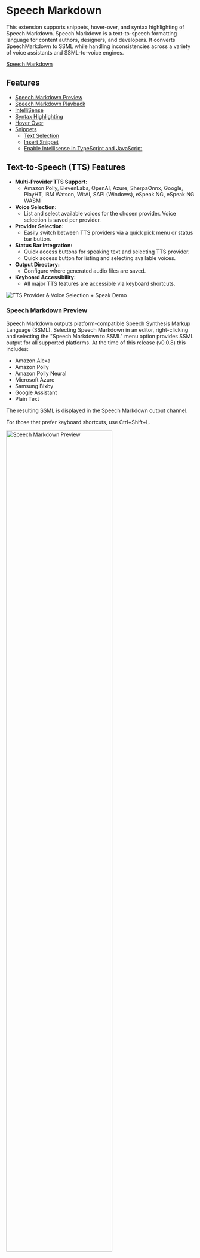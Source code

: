 # Speech Markdown

This extension supports snippets, hover-over, and syntax highlighting of Speech Markdown. Speech Markdown is a text-to-speech formatting language for content authors, designers, and developers. It converts SpeechMarkdown to SSML while handling inconsistencies across a variety of voice assistants and SSML-to-voice engines.

[Speech Markdown](https://speechmarkdown.org)

## Features

- [Speech Markdown Preview](#speech-markdown-preview)
- [Speech Markdown Playback](#speech-markdown-playback)
- [IntelliSense](#intellisense)
- [Syntax Highlighting](#syntax-highlighting)
- [Hover Over](#hover-over)
- [Snippets](#snippets)
  - [Text Selection](#text-selection)
  - [Insert Snippet](#insert-snippet)
  - [Enable Intellisense in TypeScript and JavaScript](#enable-intellisense-in-typescript-and-javascript)

## Text-to-Speech (TTS) Features

- **Multi-Provider TTS Support:**
  - Amazon Polly, ElevenLabs, OpenAI, Azure, SherpaOnnx, Google, PlayHT, IBM Watson, WitAI, SAPI (Windows), eSpeak NG, eSpeak NG WASM
- **Voice Selection:**
  - List and select available voices for the chosen provider. Voice selection is saved per provider.
- **Provider Selection:**
  - Easily switch between TTS providers via a quick pick menu or status bar button.
- **Status Bar Integration:**
  - Quick access buttons for speaking text and selecting TTS provider.
  - Quick access button for listing and selecting available voices.
- **Output Directory:**
  - Configure where generated audio files are saved.
- **Keyboard Accessibility:**
  - All major TTS features are accessible via keyboard shortcuts.

![TTS Provider & Voice Selection + Speak Demo](TTS_speakprovidergif.gif)

### Speech Markdown Preview

Speech Markdown outputs platform-compatible Speech Synthesis Markup Language (SSML). Selecting Speech Markdown in an editor, right-clicking and selecting the "Speech Markdown to SSML" menu option provides SSML output for all supported platforms. At the time of this release (v0.0.8) this includes:

- Amazon Alexa
- Amazon Polly
- Amazon Polly Neural
- Microsoft Azure
- Samsung Bixby
- Google Assistant
- Plain Text

The resulting SSML is displayed in the Speech Markdown output channel.

For those that prefer keyboard shortcuts, use Ctrl+Shift+L.

<img src="https://raw.githubusercontent.com/speechmarkdown/speechmarkdown-vscode/master/images/markdownpref.gif" width="75%" alt="Speech Markdown Preview"/>

By default, the starting and ending speak tags are included in the output. This can be disabled in Settings -> Extensions -> SpeechMarkdown -> Include Speak Tags. Here are the current configuration options:

<img src="https://raw.githubusercontent.com/speechmarkdown/speechmarkdown-vscode/master/images/config01.png" width="75%" alt="Configuration"/>

### Speech Markdown Playback

Play SSML generated from Speech Markdown. Highlight and select Speech Markdown in the editor, right-click for a context menu and select either:

- Speak Selected SSML (Amazon Polly)
- Speak Selected SSML (Amazon Neural)

**New:**
- Use the status bar button or `Ctrl+Alt+P` to select a TTS provider.
- Use the status bar button or `Ctrl+Shift+L` to list and select voices for the current provider.
- Use `Ctrl+Shift+S` to speak selected text or the entire document with the chosen provider and voice.
- Output audio files are saved to a configurable directory (see Configuration section).

[Watch TTS Provider & Voice Selection + Speak Demo](TTS_speakprovidergif.gif)

This will invoke the Amazon Polly API and play the generated MP3 file from your system's default MP3 player. In order to authenticate, you need an AWS account and your credentials:

<img src="https://raw.githubusercontent.com/speechmarkdown/speechmarkdown-vscode/master/images/awsconfig.png" width="75%" alt="AWS Configuration"/>

### IntelliSense

As of version 0.0.6, IntelliSense is supported in strings. By default, Visual Studio Code does not support IntelliSense in strings. In order to enable it, please see section [Enable Intellisense in TypeScript and JavaScript](#enable-intellisense-in-typescript-and-javascript). 

<img src="https://raw.githubusercontent.com/speechmarkdown/speechmarkdown-vscode/master/images/intellisense01.gif" width="60%" alt="Syntax highlighting example"/>

Typing any of the following and using ctrl+space will trigger suggestions:

- #[
- (sometext)[
- [
- ; (when used within the brackets of the samples above)

### Syntax Highlighting

Syntax highlighting is supported in JSON, JavaScript, and TypeScript. Any Speech Markdown tags will be highligted within string literals.

<img src="https://raw.githubusercontent.com/speechmarkdown/speechmarkdown-vscode/master/images/syntaxhighlights.png" width="60%" alt="Syntax highlighting example"/>

Languages that support Speech Markdown syntax highlighting are:

- JavaScript
- TypeScript
- JSON
- YAML

### Hover Over

Hover over the mark up text for additional information.

<img src="https://raw.githubusercontent.com/speechmarkdown/speechmarkdown-vscode/master/images/hoverover.png" width="80%" alt="Hover over example"/>

### Snippets

All Speech Markdown snippets start with "smd." Here's a list of available snippets along with sample Speech Markdown it produces.

- smd address - Speaks the selected text as a street address.
```
I'm at (150th CT NE, Redmond, WA)[address].
```
- smd audio - Plays short, pre-recorded audio. Value in the tag should be a fully qualified URL to a publically accessible audio file.
```
!["https://intro.mp3"] Welcome back.
```
- smd bleep - 'Bleep' out the content.
```
You can't say (word)[bleep] on TV.
```
- smd break - A pause in speech. Valid values are none, x-weak, weak, medium, strong, x-strong.
```
A pause [break:"250ms"] then continue.
```
- smd break short - A pause in speech. Value is set in milliseconds or seconds.
```
A pause [250ms] then continue. A longer pause [1s] then continue.
```
- smd characters - Speaks a number or text as individual characters.
```
Countdown: (321)[characters]
The word is spelled: (park)[characters]
```
- smd date - Speak the text as a date. Valid date format values are mdy, dmy, ymd (not universally supported), ydm, md, dm, ym, my, y, m, d.
```
The date is (10-11-12)[date:"mdy"].     // October 11th, 2012
The date is (10-11-12)[date:"dmy"].     // November 10th, 2012
The date is (10-11-12)[date:"ymd"].     // Nov 12th, 2010
The date is (10-11-12)[date:"ydm"].     // December 11th, 2010
The date is (10-11)[date:"md"].         // October 11th
The date is (10-11)[date:"dm"].         // November 10th
The date is (10-11)[date:"ym"].         // November 2010
The date is (10-11)[date:"my"].         // October 2011
The date is (10)[date:"y"].             // 2010
The date is (10)[date:"m"].             // October
The date is (10)[date:"d"].             // 10th
```
- smd disappointed - Sets the spoken text to varying levels of disappointment. Valid disappointed modifiers are low, medium (default), high.
```
We can switch (from disappointed)[disappointed] to (really disappointed)[disappointed:"high"].
```
- smd emphasis - Add or remove emphasis from a word or phrase. Valid values are strong, moderate (default), reduced, none.
```
A (strong)[emphasis:"strong"] level
```
- smd excited - Sets the spoken text to varying levels of excitement. Valid values are strong, moderate (default), reduced, none.
```
We can switch (from excited)[excited] to (really excited)[excited:"high"].
```
- smd expletive - 'Bleep' out the content.
```
You said (word)[expletive] at school.
```
- smd fraction - Speaks the value as a fraction.
```
Add (2/3)[fraction] cup of milk.
Add (1+1/2)[fraction] cups of flour.
```
- smd interjection - Speaks the text in a more expressive voice.
```
(Wow)[interjection], I didn't see that coming.
```
- smd ipa - Provides a phonemic/phonetic pronunciation for the contained text using the International Phonetic Alphabet (IPA).
```
You say, (pecan)[ipa:"pɪˈkɑːn"].
```
- smd lang - Add a lang modifier. Valid values are en-US, en-AU, en-GB, en-IN, de-DE, es-ES, it-IT,j a-JP, fr-FR.
```
In Paris, they pronounce it (Paris)[lang:"fr-FR"].
```
- smd number - Speaks a number as a cardinal: one, twenty, twelve thousand three hundred forty five, etc. (same as cardinal)
```
One, two, (3)[number].
```
- smd ordinal - Speaks a number as an ordinal: first, second, third, etc.
```
The others came in 2nd and (3)[ordinal].
```
- smd phone - Speak the number/value as a 7-digit or 10-digit telephone number.
```
My number is NOT (8675309)[phone:"1"].
```
- smd pitch - Raise or lower the tone (pitch) of the speech. Valid values are x-low, low, medium (default), high, x-high.
```
I can speak with my normal pitch, (but also with a much higher pitch)[pitch:"x-high"].
```
- smd rate - Modify the rate of the speech. Valid values are x-slow, slow, medium (default), fast, x-fast.
```
When I wake up, (I speak quite slowly)[rate:"x-slow"].
```
- smd sub - Substitute one word or phrase with a different word or phrase. Often used to expand/clarify abbreviations.
```
My favorite chemical element is (Al)[sub:"aluminum"],
but Al prefers (Mg)["magnesium"].
```
- smd time - Add a time modifier. Valid values are hms12, hms24.
```
The time is (2:30pm)[time:"hms12"].
The time is (2:30pm)[time:"hms24"].
```
- smd unit - Speaks the value as a unit. Can be a number and unit or just a unit. (e.g. 10 foot, 10 ft, 10 mi, foot, ft, 6'3")
```
I would walk (500 mi)[unit]
```
- smd volume - Modify the volume of the speech. Valid volume modifiers are silent, x-soft, soft, medium, loud, x-loud. Default to medium if not specified.
```
Normal volume for the first sentence. (Louder volume for the second sentence)[volume:"x-loud"].
```
- smd voice - Apply voice modifier and use any Alexa voice. Valid values are Ivy,Joanna, Joey, Justin,Kendra, Kimberly, Matthew, Salli, Nicole, Russell, Amy, Brian, Emma, Aditi, Raveena, Hans, Marlene, Vicki, Conchita, Enrique, Carla, Giorgio, Mizuki, Takumi, Celine, Lea, and Mathieu.
```
Why do you keep switching voices (from one)[voice:"Brian"] (to the other)[voice:"Kendra"]?
```
- smd voice default - Sets the spoken text back to the normal voice for the plaform. Useful when switching to different voices.
```
#[defaults] Now back to normal speech.
```
- smd voice device - Apply voice modifier and switch back to the default device voice.
```
#[voice:'device'] Now back to normal speech.
```
- smd voice dj - Sets the spoken text similar to how a music/media announcer would speak them.
```
#[dj] Welcome back to the Morning Zoo!
```
- smd voice de-DE - Apply voice modifier and limit to de-DE Alexa voices. Valid values are Hans, Marlene, and Vicki.
```
(Wie geht's?)[voice:'Vicki';lang:'de-DE']
```
- smd voice en-AU - Apply voice modifier and limit to en-AU Alexa voices. Valid values are Nicole and Russell.
```
(Bob's gone walkabout)[voice:'Nicole';lang:'en-AU']
```
- smd voice en-ES - Apply voice modifier and limit to es-ES Alexa voices. Valid values are Conchita and Enrique.
```
(Ser pan comido)[voice:'Conchita';lang:'en-ES']
```
- smd voice en-GB - Apply voice modifier and limit to en-GB Alexa voices. Valid values are Amy, Brian, and Emma.
```
(Look on the bright side of life)[voice:'Brian';lang:'en-GB']
```
- smd voice en-IN - Apply voice modifier and limit to en-IN Alexa voices. Valid values are Aditi and Raveena.
```
(How are you?)[voice:'Aditi';lang:'en-IN']
```
- smd voice en-US - Apply voice modifier and limit to en-US Alexa voices. Valid values are Ivy, Joanna, Joey, Justin, Kendra, Kimberly, Matthew, and Salli.
```
(I don't sound like Alexa.)[voice:'Salli';lang:'en-US']
```
- smd voice fr-FR - Apply voice modifier and limit to fr-FR Alexa voices. Valid values are Celine, Lea, and Mathieu.
```
(Ça marche!)[voice:'Mathieu';lang:'fr-FR']
```
- smd voice it-IT - Apply voice modifier and limit to it-IT Alexa voices. Valid values are Carla and Giorgio.
```
(In bocca al lupo)[voice:'Carla';lang:'it-IT']
```
- smd voice ja-JP - Apply voice modifier and limit to ja-JP Alexa voices. Valid values are Mizuki and Takumi.
```
(海千山千)[voice:'Mizuki';lang:'ja-JP']
```
- smd voice newscaster - Sets the spoken text similar to how a news announcer would speak them.
```
#[newscaster] And now for today's top stories.
```
- smd whisper - Speak text in a whispered voice.
```
I want to tell you a secret. (I am not a real human.)[whisper]
```
There are two approaches to applying snippets.

#### Text Selection

1. Highlight the text.
2. Select F1
3. Locate the _Insert Snippets_ command
4. Locate the Speech Markdown snippet

<img src="https://raw.githubusercontent.com/speechmarkdown/speechmarkdown-vscode/master/images/snippetsample01.gif" width="80%" alt="Snippet text selection"/>

#### Insert Snippet

1. Position the cursor in the string literal where you want to insert a snippet.
2. Type "smd" and use _ctrl+space bar_
3. Select the snippet

<img src="https://raw.githubusercontent.com/speechmarkdown/speechmarkdown-vscode/master/images/snippetsample02.gif" width="65%" alt="Snippet text selection"/>

#### Enable Intellisense in TypeScript and JavaScript

By default Visual Studio Code does not provide IntelliSense handling in strings. For more information, please see:

[TS/JS Path Quick Suggestion IntelliSense Does Not Work Unless QuickSuggestions.strings is enabled #23962](https://github.com/microsoft/vscode/issues/23962)

**NOTE:** IntelliSense in strings is _not_ available in JSON or YAML. If you wish to use Intellisense in JSON files you can temporarily change the file extension to _js_.

If you wish to enabled IntelliSense in strings apply the following settings to your project folder.

1. Create a .vscode folder
2. Add the following settings to a new settings.json file:

```json
 "editor.quickSuggestions": {
    "other": true,
    "comments": false,
    "strings": true
  }
```

<img src="https://raw.githubusercontent.com/speechmarkdown/speechmarkdown-vscode/master/images/enableperproject.png" width="80%" alt="Intellisense Directions"/>

Once configured, IntelliSense works in JavaScript and TypeScript:

<img src="https://raw.githubusercontent.com/speechmarkdown/speechmarkdown-vscode/master/images/snippetsample02.gif" width="80%" alt="IntelliSense Sample Snippets"/>

## Commands & Hotkeys

| Command                                 | Description                                 | Default Hotkey      |
|------------------------------------------|---------------------------------------------|---------------------|
| `speechmarkdown.speakText`               | Speak selected text or entire document      | Ctrl+Shift+S        |
| `speechmarkdown.listVoices`              | List and select available voices            | Ctrl+Shift+L        |
| `speechmarkdown.selectTTSProvider`       | Select TTS provider                         | Ctrl+Alt+P          |
| `extension.speechmarkdownpreview`        | Convert Speech Markdown to SSML (selection) | *(Command Palette)* |
| `extension.speechmarkdownspeakpolly`     | Speak selected SSML (Amazon Polly)          | *(Command Palette)* |
| `extension.speechmarkdownspeakpollyneural`| Speak selected SSML (Amazon Neural)         | *(Command Palette)* |

> **Tip:** All commands are available from the Command Palette (`Ctrl+Shift+P`).

## Configuration

Set these in your VS Code settings (Settings UI or `settings.json`):

### Provider Credentials & Options

| Setting (UI Name)                | Description / Example Value                        |
|----------------------------------|----------------------------------------------------|
| **TTS Provider**                 | Select the default TTS provider (e.g., Amazon Polly, ElevenLabs, OpenAI, etc.) |
| **Amazon Polly Access Key ID**   | Your AWS account access key ID                     |
| **Amazon Polly Secret Access Key**| Your AWS account secret access key                 |
| **Amazon Polly Region**          | AWS region for Polly (e.g., us-east-1)             |
| **Amazon Polly Voice**           | Default voice for Polly (e.g., Joanna, Matthew)    |
| **ElevenLabs API Key**           | Your ElevenLabs API key                            |
| **ElevenLabs Voice ID**          | Voice ID from your ElevenLabs account              |
| **OpenAI API Key**               | Your OpenAI API key for TTS                        |
| **OpenAI Voice**                 | Voice for OpenAI TTS (e.g., alloy, echo, nova)     |
| **OpenAI Model**                 | TTS model for OpenAI (e.g., gpt-4o-mini-tts)       |
| **Azure Subscription Key**       | Your Azure subscription key for TTS                |
| **Azure Region**                 | Azure region (e.g., eastus, westeurope)            |
| **Azure Voice**                  | Voice for Azure TTS (e.g., en-US-AriaNeural)       |
| **Google Key File Path**         | Path to Google Cloud service account JSON key       |
| **Google Voice**                 | Voice for Google TTS                               |
| **PlayHT API Key**               | Your PlayHT API key                                |
| **PlayHT User ID**               | Your PlayHT user ID                                |
| **PlayHT Voice**                 | Voice for PlayHT TTS                               |
| **IBM Watson API Key**           | Your IBM Watson API key                            |
| **IBM Watson Region**            | IBM Watson region                                  |
| **IBM Watson Instance ID**       | IBM Watson instance ID                             |
| **IBM Watson Voice**             | Voice for IBM Watson TTS                           |
| **WitAI Token**                  | Your WitAI token                                   |
| **WitAI Voice**                  | Voice for WitAI TTS                                |
| **Windows SAPI Voice**           | Voice for Windows SAPI TTS (Windows only)          |
| **eSpeak NG Voice**              | Voice for eSpeak NG TTS                            |
| **eSpeak NG WASM Voice**         | Voice for eSpeak NG WASM TTS                       |
| **SherpaOnnx Model Path**        | Path to SherpaOnnx model                           |
| **SherpaOnnx Token**             | SherpaOnnx token                                   |
| **SherpaOnnx Voice**             | Voice for SherpaOnnx TTS                           |

### Output

| Setting (UI Name)    | Description / Example Value                        |
|---------------------|----------------------------------------------------|
| **Output Directory** | Directory to save generated audio files (default: `~/tts-output`) |

---

### How to Configure Settings

You can access the SpeechMarkdown extension settings in several ways:

![How to Configure SpeechMarkdown Settings (GIF)](settings.gif)


**Method 1: Using the Settings Icon**
1. Click the **gear icon** (⚙️) in the bottom left corner of VS Code.
2. Select **Settings** from the menu.
3. In the search bar at the top, type `SpeechMarkdown`.
4. Adjust the settings for your chosen TTS provider (e.g., API keys, region, voice) and set the **Output Directory** if desired.

![Step-by-step: Configure SpeechMarkdown Settings in VS Code](ttsouput.png)


**Method 2: Using the Command Palette**
1. Press `Ctrl+Shift+P` (or `Cmd+Shift+P` on Mac) to open the Command Palette.
2. Type and select `Preferences: Open Settings (UI)`.
3. Search for `SpeechMarkdown` in the settings search bar.
4. Configure the necessary fields as above.

## Development & Running

### Build and Run the Extension Locally

1. **Install dependencies:**
   ```sh
   npm install
   ```

2. **Build the extension:**
   - Use the VS Code Run/Debug panel and click the green **Launch Ext** button (or press `F5`).
   - Or, run the following in your terminal:
     ```sh
     npm run webpack
     ```
### Demo: Running the Extension

![Running the Extension Demo](runningextension.gif)

---

## Accessibility

- All major commands are accessible via keyboard shortcuts.
- Status bar buttons are screen reader friendly.
- Quick pick menus for provider and voice selection.

